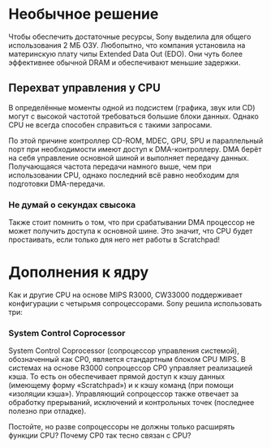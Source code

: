  # Необычное решение
 Чтобы обеспечить достаточные ресурсы, Sony выделила для общего использования 2 МБ ОЗУ. Любопытно, что
 компания установила на материнскую плату чипы Extended Data Out (EDO). Они чуть более эффективнее
 обычной DRAM и обеспечивают меньшие задержки.
 
 ## Перехват управления у CPU
 
 В определённые моменты одной из подсистем (графика, звук или CD) могут с высокой частотой требоваться
 большие блоки данных. Однако CPU не всегда способен справиться с такими запросами.
 
 По этой причине контроллер CD-ROM, MDEC, GPU, SPU и параллельный порт при необходимости имеют доступ
 к DMA-контроллеру. DMA берёт на себя управление основной шиной и выполняет передачу данных. Получающаяся
 частота передачи намного выше, чем при использовании CPU, однако последний всё равно необходим для
 подготовки DMA-передачи.
 
 ### Не думай о секундах свысока
 Также стоит помнить о том, что при срабатывании DMA процессор не может получить доступа к основной шине.
 Это значит, что CPU будет простаивать, если только для него нет работы в Scratchpad!
 
 Дополнения к ядру
 =================
 
 Как и другие CPU на основе MIPS R3000, CW33000 поддерживает конфигурации с четырьмя сопроцессорами.
 Sony решила использовать три:
 
 
 ### System Control Coprocessor
 
 
 
 
 System Control Coprocessor (сопроцессор управления системой), обозначенный как CP0, является стандартным
 блоком CPU MIPS. В системах на основе R3000 сопроцессор CP0 управляет реализацией кэша.
 То есть он обеспечивает прямой доступ к кэшу данных (имеющему форму «Scratchpad») и к кэшу команд
 (при помощи «изоляции кэша»). Управляющий сопроцессор также отвечает за обработку прерываний,
 исключений и контрольных точек (последнее полезно при отладке).
 
 Постойте, но разве сопроцессоры не должны только расширять функции CPU? Почему CP0 так тесно связан с CPU?
